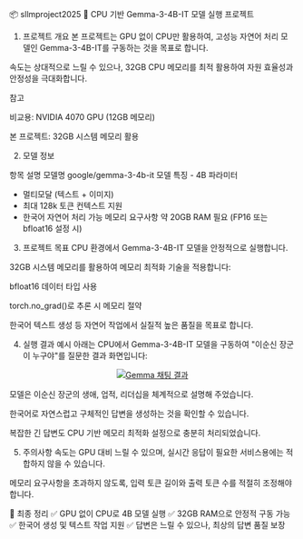 📦 sllmproject2025
🚀 CPU 기반 Gemma-3-4B-IT 모델 실행 프로젝트
1. 프로젝트 개요
본 프로젝트는 GPU 없이 CPU만 활용하여,
고성능 자연어 처리 모델인 Gemma-3-4B-IT를 구동하는 것을 목표로 합니다.

속도는 상대적으로 느릴 수 있으나,
32GB CPU 메모리를 최적 활용하여 자원 효율성과 안정성을 극대화합니다.

참고

비교용: NVIDIA 4070 GPU (12GB 메모리)

본 프로젝트: 32GB 시스템 메모리 활용

2. 모델 정보

항목	설명
모델명	google/gemma-3-4b-it
모델 특징	- 4B 파라미터
- 멀티모달 (텍스트 + 이미지)
- 최대 128k 토큰 컨텍스트 지원
- 한국어 자연어 처리 가능
메모리 요구사항	약 20GB RAM 필요 (FP16 또는 bfloat16 설정 시)
3. 프로젝트 목표
CPU 환경에서 Gemma-3-4B-IT 모델을 안정적으로 실행합니다.

32GB 시스템 메모리를 활용하여 메모리 최적화 기술을 적용합니다:

bfloat16 데이터 타입 사용

torch.no_grad()로 추론 시 메모리 절약

한국어 텍스트 생성 등 자연어 작업에서 실질적 높은 품질을 목표로 합니다.

4. 실행 결과 예시
아래는 CPU에서 Gemma-3-4B-IT 모델을 구동하여
"이순신 장군이 누구야"를 질문한 결과 화면입니다:

<p align="center"> <a href="https://ifh.cc/v-FdJaQC" target="_blank"> <img src="https://ifh.cc/g/FdJaQC.jpg" alt="Gemma 채팅 결과" border="0"> </a> </p>
모델은 이순신 장군의 생애, 업적, 리더십을 체계적으로 설명해 주었습니다.

한국어로 자연스럽고 구체적인 답변을 생성하는 것을 확인할 수 있습니다.

복잡한 긴 답변도 CPU 기반 메모리 최적화 설정으로 충분히 처리되었습니다.

5. 주의사항
속도는 GPU 대비 느릴 수 있으며,
실시간 응답이 필요한 서비스용에는 적합하지 않을 수 있습니다.

메모리 요구사항을 초과하지 않도록,
입력 토큰 길이와 출력 토큰 수를 적절히 조정해야 합니다.

🚀 최종 정리
✅ GPU 없이 CPU로 4B 모델 실행
✅ 32GB RAM으로 안정적 구동 가능
✅ 한국어 생성 및 텍스트 작업 지원
✅ 답변은 느릴 수 있으나, 최상의 답변 품질 보장

